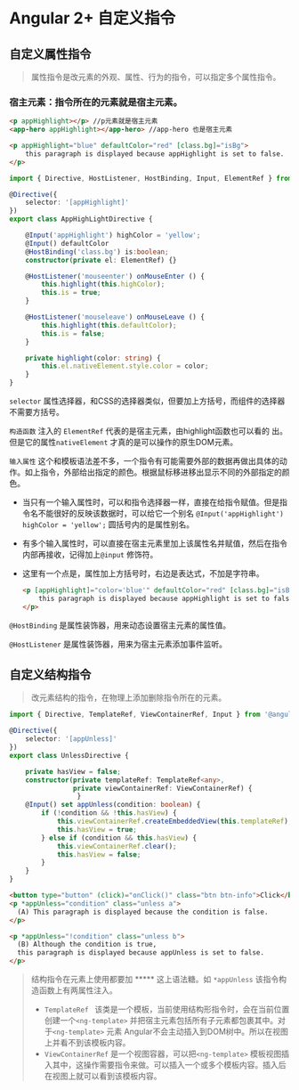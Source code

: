 # Angular 2+ 自定义指令

## 自定义属性指令

> 属性指令是改元素的外观、属性、行为的指令，可以指定多个属性指令。

### 宿主元素：指令所在的元素就是宿主元素。

```html
<p appHighlight></p> //p元素就是宿主元素
<app-hero appHighlight></app-hero> //app-hero 也是宿主元素

<p appHighlight="blue" defaultColor="red" [class.bg]="isBg"> 
    this paragraph is displayed because appHighlight is set to false.
</p>
```

```typescript
import { Directive, HostListener, HostBinding, Input, ElementRef } from '@angular/core';

@Directive({
    selector: '[appHighlight]'
})
export class AppHighLightDirective {

    @Input('appHighlight') highColor = 'yellow';
    @Input() defaultColor
    @HostBinding('class.bg') is:boolean;
    constructor(private el: ElementRef) {}

    @HostListener('mouseenter') onMouseEnter () {
        this.highlight(this.highColor);
        this.is = true;
    }

    @HostListener('mouseleave') onMouseLeave () {
        this.highlight(this.defaultColor);
        this.is = false;
    }

    private highlight(color: string) {
        this.el.nativeElement.style.color = color;
    }
}
```

`selector` 属性选择器，和CSS的选择器类似，但要加上方括号，而组件的选择器不需要方括号。

`构造函数`  注入的 `ElementRef` 代表的是宿主元素，由highlight函数也可以看的 出。但是它的属性`nativeElement` 才真的是可以操作的原生DOM元素。

`输入属性`  这个和模板语法差不多，一个指令有可能需要外部的数据再做出具体的动作。如上指令，外部给出指定的颜色。根据鼠标移进移出显示不同的外部指定的颜色。

- 当只有一个输入属性时，可以和指令选择器一样，直接在给指令赋值。但是指令名不能很好的反映该数据时，可以给它一个别名 `@Input('appHighlight') highColor = 'yellow';` 圆括号内的是属性别名。

- 有多个输入属性时，可以直接在宿主元素里加上该属性名并赋值，然后在指令内部再接收，记得加上`@input` 修饰符。

- 这里有一个点是，属性加上方括号时，右边是表达式，不加是字符串。

  ```html
  <p [appHighlight]="color='blue'" defaultColor="red" [class.bg]="isBg"> 
      this paragraph is displayed because appHighlight is set to false.
  </p>
  ```

`@HostBinding` 是属性装饰器，用来动态设置宿主元素的属性值。

`@HostListener` 是属性装饰器，用来为宿主元素添加事件监听。

## 自定义结构指令

> 改元素结构的指令，在物理上添加删除指令所在的元素。

```typescript
import { Directive, TemplateRef, ViewContainerRef, Input } from '@angular/core';

@Directive({
    selector: '[appUnless]'
})
export class UnlessDirective {

    private hasView = false;
    constructor(private templateRef: TemplateRef<any>,
                private viewContainerRef: ViewContainerRef) {
                 }
    @Input() set appUnless(condition: boolean) {
        if (!condition && !this.hasView) {
            this.viewContainerRef.createEmbeddedView(this.templateRef);
            this.hasView = true;
        } else if (condition && this.hasView) {
            this.viewContainerRef.clear();
            this.hasView = false;
        }
    } 
}
```

```html
<button type="button" (click)="onClick()" class="btn btn-info">Click</button>
<p *appUnless="condition" class="unless a">
  (A) This paragraph is displayed because the condition is false.
</p>

<p *appUnless="!condition" class="unless b">
  (B) Although the condition is true,
  this paragraph is displayed because appUnless is set to false.
</p>
```

> 结构指令在元素上使用都要加 *****  这上语法糖。如 `*appUnless`  该指令构造函数上有两属性注入。
>
> - `TemplateRef ` 该类是一个模板，当前使用结构形指令时，会在当前位置创建一个`<ng-template>` 并把宿主元素包括所有子元素都包裹其中。对于`<ng-template>` 元素 Angular不会主动插入到DOM树中。所以在视图上并看不到该模板内容。
> - `ViewContainerRef` 是一个视图容器，可以把`<ng-template>`  模板视图插入其中，这操作需要指令来做。可以插入一个或多个模板内容。插入后在视图上就可以看到该模板内容。
